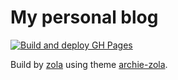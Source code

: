 # My personal blog

[![Build and deploy GH Pages](https://github.com/clatisus/clatisus.github.io/actions/workflows/main.yml/badge.svg)](https://github.com/clatisus/clatisus.github.io/actions/workflows/main.yml)

Build by [zola](https://github.com/getzola/zola) using theme [archie-zola](https://github.com/athul/archie).
